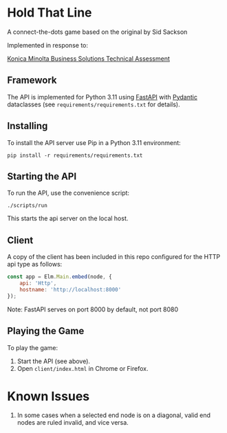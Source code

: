 # Hold That Line
A connect-the-dots game based on the original by Sid Sackson

Implemented in response to:

[Konica Minolta Business Solutions Technical Assessment](https://technical-assessment.konicaminoltamarketplace.com/)

## Framework
The API is implemented for Python 3.11 using [FastAPI](https://fastapi.tiangolo.com/) with 
[Pydantic](https://docs.pydantic.dev/) dataclasses (see `requirements/requirements.txt` for details).

## Installing
To install the API server use Pip in a Python 3.11 environment:

```shell
pip install -r requirements/requirements.txt
```

## Starting the API
To run the API, use the convenience script:

```shell
./scripts/run
```

This starts the api server on the local host.

## Client
A copy of the client has been included in this repo configured for the HTTP api type as follows:
```javascript
const app = Elm.Main.embed(node, {
    api: 'Http',
    hostname: 'http://localhost:8000'
});
```
Note: FastAPI serves on port 8000 by default, not port 8080

## Playing the Game

To play the game:
1. Start the API (see above).
2. Open `client/index.html` in Chrome or Firefox.

# Known Issues
1. In some cases when a selected end node is on a diagonal, valid end nodes are ruled invalid, and vice versa. 